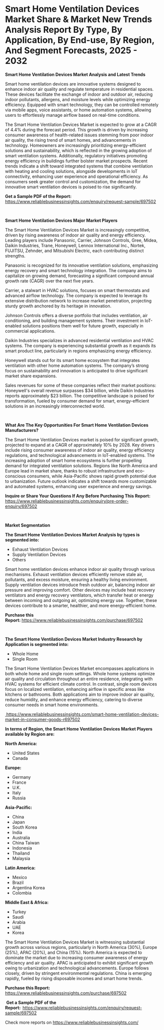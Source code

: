 <p><h1>Smart Home Ventilation Devices Market Share & Market New Trends Analysis Report By Type, By Application, By End-use, By Region, And Segment Forecasts, 2025 - 2032</h1></p><p><strong>Smart Home Ventilation Devices Market Analysis and Latest Trends</strong></p>
<p><p>Smart home ventilation devices are innovative systems designed to enhance indoor air quality and regulate temperature in residential spaces. These devices facilitate the exchange of indoor and outdoor air, reducing indoor pollutants, allergens, and moisture levels while optimizing energy efficiency. Equipped with smart technology, they can be controlled remotely via mobile apps, voice assistants, or home automation systems, allowing users to effortlessly manage airflow based on real-time conditions.</p><p>The Smart Home Ventilation Devices Market is expected to grow at a CAGR of 4.4% during the forecast period. This growth is driven by increasing consumer awareness of health-related issues stemming from poor indoor air quality, the rising trend of smart homes, and advancements in technology. Homeowners are increasingly prioritizing energy-efficient solutions and sustainability, which is reflected in the growing adoption of smart ventilation systems. Additionally, regulatory initiatives promoting energy efficiency in buildings further bolster market prospects. Recent trends indicate a shift toward integrated systems that combine ventilation with heating and cooling solutions, alongside developments in IoT connectivity, enhancing user experience and operational efficiency. As consumers seek greater control and customization, the demand for innovative smart ventilation devices is poised to rise significantly.</p></p>
<p><strong>Get a Sample PDF of the Report:&nbsp;</strong> <a href="https://www.reliablebusinessinsights.com/enquiry/request-sample/697502?utm_campaign=3356&utm_medium=2&utm_source=Github&utm_content=ia&utm_term=23032025&utm_id=smart-home-ventilation-devices">https://www.reliablebusinessinsights.com/enquiry/request-sample/697502</a></p>
<p>&nbsp;</p>
<p><strong>Smart Home Ventilation Devices Major Market Players</strong></p>
<p><p>The Smart Home Ventilation Devices Market is increasingly competitive, driven by rising awareness of indoor air quality and energy efficiency. Leading players include Panasonic, Carrier, Johnson Controls, Gree, Midea, Daikin Industries, Trane, Honeywell, Lennox International Inc., Nortek, FUJITSU, Zehnder, and Mitsubishi Electric, each contributing distinct strengths.</p><p>Panasonic is recognized for its innovative ventilation solutions, emphasizing energy recovery and smart technology integration. The company aims to capitalize on growing demand, forecasting a significant compound annual growth rate (CAGR) over the next five years.</p><p>Carrier, a stalwart in HVAC solutions, focuses on smart thermostats and advanced airflow technology. The company is expected to leverage its extensive distribution network to increase market penetration, projecting sturdy growth anchored by its heritage in innovation.</p><p>Johnson Controls offers a diverse portfolio that includes ventilation, air conditioning, and building management systems. Their investment in IoT-enabled solutions positions them well for future growth, especially in commercial applications.</p><p>Daikin Industries specializes in advanced residential ventilation and HVAC systems. The company is experiencing substantial growth as it expands its smart product line, particularly in regions emphasizing energy efficiency.</p><p>Honeywell stands out for its smart home ecosystem that integrates ventilation with other home automation systems. The company’s strong focus on sustainability and innovation is anticipated to drive significant market share expansions.</p><p>Sales revenues for some of these companies reflect their market positions: Honeywell's overall revenue surpasses $34 billion, while Daikin Industries reports approximately $23 billion. The competitive landscape is poised for transformation, fueled by consumer demand for smart, energy-efficient solutions in an increasingly interconnected world.</p></p>
<p>&nbsp;</p>
<p><strong>What Are The Key Opportunities For Smart Home Ventilation Devices Manufacturers?</strong></p>
<p><p>The Smart Home Ventilation Devices market is poised for significant growth, projected to expand at a CAGR of approximately 10% by 2028. Key drivers include rising consumer awareness of indoor air quality, energy efficiency regulations, and technological advancements in IoT-enabled systems. The increasing adoption of smart home ecosystems is further propelling demand for integrated ventilation solutions. Regions like North America and Europe lead in market share, thanks to robust infrastructure and eco-conscious consumers, while Asia-Pacific shows rapid growth potential due to urbanization. Future outlook indicates a shift towards more customizable and automated systems, enhancing user experience and energy savings.</p></p>
<p><strong>Inquire or Share Your Questions If Any Before Purchasing This Report:</strong> <a href="https://www.reliablebusinessinsights.com/enquiry/pre-order-enquiry/697502?utm_campaign=3356&utm_medium=2&utm_source=Github&utm_content=ia&utm_term=23032025&utm_id=smart-home-ventilation-devices">https://www.reliablebusinessinsights.com/enquiry/pre-order-enquiry/697502</a></p>
<p>&nbsp;</p>
<p><strong>Market Segmentation</strong></p>
<p><strong>The Smart Home Ventilation Devices Market Analysis by types is segmented into:</strong></p>
<p><ul><li>Exhaust Ventilation Devices</li><li>Supply Ventilation Devices</li><li>Others</li></ul></p>
<p><p>Smart home ventilation devices enhance indoor air quality through various mechanisms. Exhaust ventilation devices efficiently remove stale air, pollutants, and excess moisture, ensuring a healthy living environment. Supply ventilation devices introduce fresh outdoor air, balancing indoor air pressure and improving comfort. Other devices may include heat recovery ventilators and energy recovery ventilators, which transfer heat or energy between incoming and outgoing air, optimizing energy use. Together, these devices contribute to a smarter, healthier, and more energy-efficient home.</p></p>
<p><strong>Purchase this Report:&nbsp;</strong><a href="https://www.reliablebusinessinsights.com/purchase/697502?utm_campaign=3356&utm_medium=2&utm_source=Github&utm_content=ia&utm_term=23032025&utm_id=smart-home-ventilation-devices">https://www.reliablebusinessinsights.com/purchase/697502</a></p>
<p>&nbsp;</p>
<p><strong>The Smart Home Ventilation Devices Market Industry Research by Application is segmented into:</strong></p>
<p><ul><li>Whole Home</li><li>Single Room</li></ul></p>
<p><p>The Smart Home Ventilation Devices Market encompasses applications in both whole home and single room settings. Whole home systems optimize air quality and circulation throughout an entire residence, integrating with HVAC systems for efficient climate control. In contrast, single room devices focus on localized ventilation, enhancing airflow in specific areas like kitchens or bathrooms. Both applications aim to improve indoor air quality, reduce humidity, and enhance energy efficiency, catering to diverse consumer needs in smart home environments.</p></p>
<p><a href="https://www.reliablebusinessinsights.com/smart-home-ventilation-devices-market-in-consumer-goods-r697502?utm_campaign=3356&utm_medium=2&utm_source=Github&utm_content=ia&utm_term=23032025&utm_id=smart-home-ventilation-devices">&nbsp;https://www.reliablebusinessinsights.com/smart-home-ventilation-devices-market-in-consumer-goods-r697502</a></p>
<p><strong>In terms of Region, the Smart Home Ventilation Devices Market Players available by Region are:</strong></p>
<p>
    <p> <strong> North America: </strong>
        <ul>
            <li>United States</li>
            <li>Canada</li>
        </ul>
        </p> 
    <p> <strong> Europe: </strong>
        <ul>
            <li>Germany</li>
            <li>France</li>
            <li>U.K.</li>
            <li>Italy</li>
            <li>Russia</li>
        </ul>
        </p> 
    <p> <strong> Asia-Pacific: </strong>
        <ul>
            <li>China</li>
            <li>Japan</li>
            <li>South Korea</li>
            <li>India</li>
            <li>Australia</li>
            <li>China Taiwan</li>
            <li>Indonesia</li>
            <li>Thailand</li>
            <li>Malaysia</li>
        </ul>
        </p> 
    <p> <strong> Latin America: </strong>
        <ul>
            <li>Mexico</li>
            <li>Brazil</li>
            <li>Argentina Korea</li>
            <li>Colombia</li>
        </ul>
        </p> 
    <p> <strong> Middle East & Africa: </strong>
        <ul>
            <li>Turkey</li>
            <li>Saudi</li>
            <li>Arabia</li>
            <li>UAE</li>
            <li>Korea</li>
        </ul>
    </p>
    </p>
<p><p>The Smart Home Ventilation Devices Market is witnessing substantial growth across various regions, particularly in North America (30%), Europe (25%), APAC (20%), and China (15%). North America is expected to dominate the market due to increasing consumer awareness of energy efficiency and air quality. APAC is anticipated to exhibit significant growth owing to urbanization and technological advancements. Europe follows closely, driven by stringent environmental regulations. China is emerging rapidly, fueled by rising disposable incomes and smart home trends.</p></p>
<p><strong>Purchase this Report: </strong><a href="https://www.reliablebusinessinsights.com/purchase/697502?utm_campaign=3356&utm_medium=2&utm_source=Github&utm_content=ia&utm_term=23032025&utm_id=smart-home-ventilation-devices">https://www.reliablebusinessinsights.com/purchase/697502</a></p>
<p>&nbsp;<strong>Get a Sample PDF of the Report:&nbsp;&nbsp;</strong><a href="https://www.reliablebusinessinsights.com/enquiry/request-sample/697502?utm_campaign=3356&utm_medium=2&utm_source=Github&utm_content=ia&utm_term=23032025&utm_id=smart-home-ventilation-devices">https://www.reliablebusinessinsights.com/enquiry/request-sample/697502</a></p>
<p><strong></strong></p>
<p>Check more reports on <a href="https://www.reliablebusinessinsights.com/?utm_campaign=3356&utm_medium=2&utm_source=Github&utm_content=ia&utm_term=23032025&utm_id=smart-home-ventilation-devices">https://www.reliablebusinessinsights.com/</a></p>